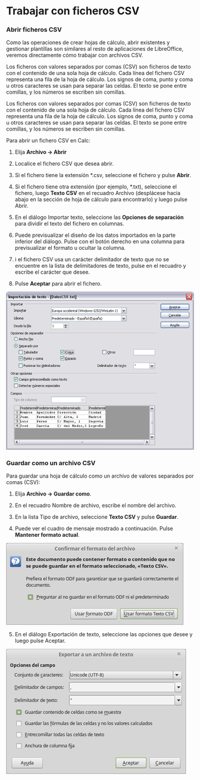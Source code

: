 
# Trabajar con ficheros CSV

### Abrir ficheros CSV

Como las operaciones de crear hojas de cálculo, abrir existentes y gestionar plantillas son similares al resto de aplicaciones de LibreOffice, veremos directamente cómo trabajar con archivos CSV.

Los ficheros con valores separados por comas (CSV) son ficheros de texto con el contenido de una sola hoja de cálculo. Cada línea del fichero CSV representa una fila de la hoja de cálculo. Los signos de coma, punto y coma u otros caracteres se usan para separar las celdas. El texto se pone entre comillas, y los números se escriben sin comillas.




Los ficheros con valores separados por comas (CSV) son ficheros de texto con el contenido de una sola hoja de cálculo. Cada línea del fichero CSV representa una fila de la hoja de cálculo. Los signos de coma, punto y coma u otros caracteres se usan para separar las celdas. El texto se pone entre comillas, y los números se escriben sin comillas.

Para abrir un fichero CSV en Calc:

1. Elija **Archivo → Abrir**

1. Localice el fichero CSV que desea abrir.

1. Si el fichero tiene la extensión *.csv, seleccione el fichero y pulse **Abrir**.

1. Si el fichero tiene otra extensión (por ejemplo, *.txt), seleccione el fichero, luego **Texto CSV** en el recuadro Archivo (desplácese hacia abajo en la sección de hoja de cálculo para encontrarlo) y luego pulse Abrir.

1. En el diálogo Importar texto, seleccione las **Opciones de separación** para dividir el texto del fichero en columnas.

1. Puede previsualizar el diseño de los datos importados en la parte inferior del diálogo. Pulse con el botón derecho en una columna para previsualizar el formato u ocultar la columna.

1. i el fichero CSV usa un carácter delimitador de texto que no se encuentre en la lista de delimitadores de texto, pulse en el recuadro y escribe el carácter que desee.

1. Pulse **Aceptar** para abrir el fichero.

![](https://raw.githubusercontent.com/catedu/libreOffice-la-suite-ofimatica-libre/master/img/importarcsv.png)

### Guardar como un archivo CSV

Para guardar una hoja de cálculo como un archivo de valores separados por comas (CSV):

1. Elija **Archivo → Guardar como**.

1. En el recuadro Nombre de archivo, escribe el nombre del archivo.

1. En la lista Tipo de archivo, seleccione **Texto CSV** y pulse **Guardar**.

1. Puede ver el cuadro de mensaje mostrado a continuación. Pulse **Mantener formato actual**.

![](https://raw.githubusercontent.com/catedu/libreOffice-la-suite-ofimatica-libre/master/img/Confirmar_el_formato_del_archivo_296.png)

5. En el diálogo Exportación de texto, seleccione las opciones que desee y luego pulse Aceptar.
</li>

![](https://raw.githubusercontent.com/catedu/libreOffice-la-suite-ofimatica-libre/master/img/Exportar_a_un_archivo_de_texto_297.png)
